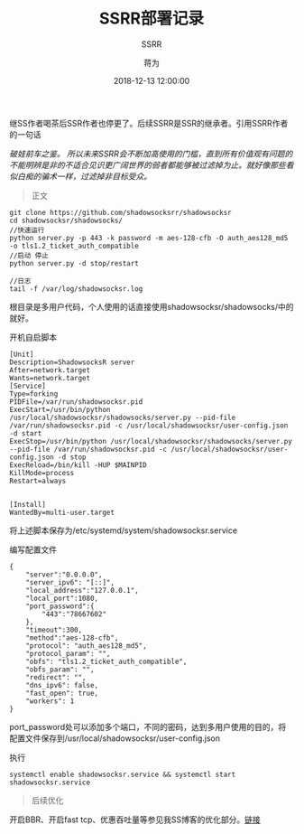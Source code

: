 ﻿---
layout:     post
title:      "SSRR部署记录"
subtitle:   " SSRR"
date:       2018-12-13 12:00:00
author:     "蒋为"
header-img: "img/28.jpg"
catalog: true
tags:
    - 计算机网络
---
继SS作者喝茶后SSR作者也停更了。后续SSRR是SSR的继承者。引用SSRR作者的一句话

*破娃前车之鉴。
所以未来SSRR会不断加高使用的门槛，直到所有价值观有问题的不能明辨是非的不适合见识更广阔世界的弱者都能够被过滤掉为止。就好像那些看似白痴的骗术一样，过滤掉非目标受众。*


> 正文

```
git clone https://github.com/shadowsocksrr/shadowsocksr
cd shadowsocksr/shadowsocks/
//快速运行
python server.py -p 443 -k password -m aes-128-cfb -O auth_aes128_md5 -o tls1.2_ticket_auth_compatible
//启动 停止
python server.py -d stop/restart

//日志
tail -f /var/log/shadowsocksr.log

```
根目录是多用户代码，个人使用的话直接使用shadowsocksr/shadowsocks/中的就好。


开机自启脚本
```
[Unit]
Description=ShadowsocksR server
After=network.target
Wants=network.target
[Service]
Type=forking
PIDFile=/var/run/shadowsocksr.pid
ExecStart=/usr/bin/python /usr/local/shadowsocksr/shadowsocks/server.py --pid-file /var/run/shadowsocksr.pid -c /usr/local/shadowsocksr/user-config.json -d start
ExecStop=/usr/bin/python /usr/local/shadowsocksr/shadowsocks/server.py --pid-file /var/run/shadowsocksr.pid -c /usr/local/shadowsocksr/user-config.json -d stop
ExecReload=/bin/kill -HUP $MAINPID
KillMode=process
Restart=always


[Install]
WantedBy=multi-user.target

```


将上述脚本保存为/etc/systemd/system/shadowsocksr.service

编写配置文件
```
{
    "server":"0.0.0.0",
    "server_ipv6": "[::]",
    "local_address":"127.0.0.1",
    "local_port":1080,
    "port_password":{
        "443":"78667602"
    },
    "timeout":300,
    "method":"aes-128-cfb",
    "protocol": "auth_aes128_md5",
    "protocol_param": "",
    "obfs": "tls1.2_ticket_auth_compatible",
    "obfs_param": "",
    "redirect": "",
    "dns_ipv6": false,
    "fast_open": true,
    "workers": 1
}
```

port_password处可以添加多个端口，不同的密码，达到多用户使用的目的，将配置文件保存到/usr/local/shadowsocksr/user-config.json



执行

```
systemctl enable shadowsocksr.service && systemctl start shadowsocksr.service
```


> 后续优化

开启BBR、开启fast tcp、优惠吞吐量等参见我SS博客的优化部分。[链接](https://www.xjiangwei.cn/2018/05/24/ShadowSock/)
